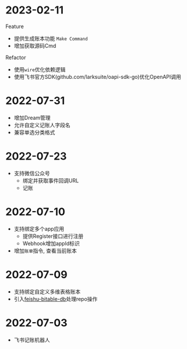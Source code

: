 # 2023-02-11

Feature

- 提供生成账本功能 `Make Command` 
- 增加获取源码Cmd

Refactor

- 使用`wire`优化依赖逻辑
- 使用飞书官方SDK(github.com/larksuite/oapi-sdk-go)优化OpenAPI调用

# 2022-07-31

- 增加Dream管理
- 允许自定义记账人字段名
- 兼容单选分类格式

# 2022-07-23

- 支持微信公众号
  - 绑定并获取事件回调URL
  - 记账

# 2022-07-10

- 支持绑定多个app应用
  - 提供Register接口进行注册
  - Webhook增加appId标识
- 增加`账单`指令, 查看当前账本

# 2022-07-09

- 支持绑定自定义多维表格账本
- 引入[feishu-bitable-db](https://github.com/geeklubcn/feishu-bitable-db)处理repo操作

# 2022-07-03

- 飞书记账机器人